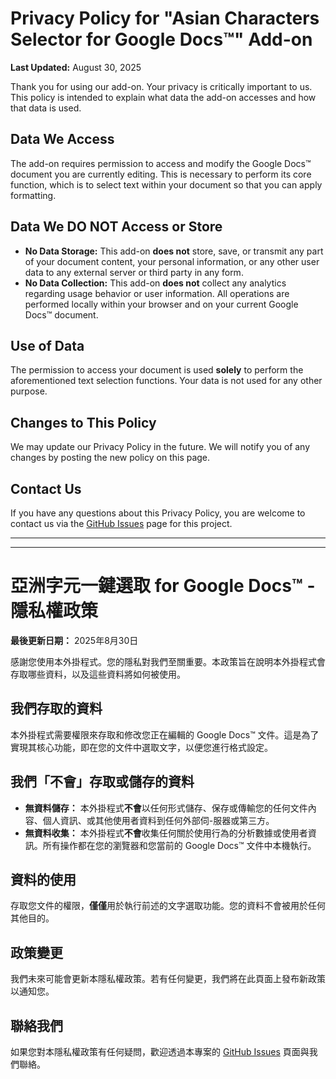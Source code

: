 # Privacy Policy for "Asian Characters Selector for Google Docs™" Add-on

**Last Updated:** August 30, 2025

Thank you for using our add-on. Your privacy is critically important to us. This policy is intended to explain what data the add-on accesses and how that data is used.

## Data We Access

The add-on requires permission to access and modify the Google Docs™ document you are currently editing. This is necessary to perform its core function, which is to select text within your document so that you can apply formatting.

## Data We DO NOT Access or Store

* **No Data Storage:** This add-on **does not** store, save, or transmit any part of your document content, your personal information, or any other user data to any external server or third party in any form.
* **No Data Collection:** This add-on **does not** collect any analytics regarding usage behavior or user information. All operations are performed locally within your browser and on your current Google Docs™ document.

## Use of Data

The permission to access your document is used **solely** to perform the aforementioned text selection functions. Your data is not used for any other purpose.

## Changes to This Policy

We may update our Privacy Policy in the future. We will notify you of any changes by posting the new policy on this page.

## Contact Us

If you have any questions about this Privacy Policy, you are welcome to contact us via the [GitHub Issues](https://github.com/rayyue300/GoogleDocs-AsianCharactersSelector/issues) page for this project.

---
---

# 亞洲字元一鍵選取 for Google Docs™ - 隱私權政策

**最後更新日期：** 2025年8月30日

感謝您使用本外掛程式。您的隱私對我們至關重要。本政策旨在說明本外掛程式會存取哪些資料，以及這些資料將如何被使用。

## 我們存取的資料

本外掛程式需要權限來存取和修改您正在編輯的 Google Docs™ 文件。這是為了實現其核心功能，即在您的文件中選取文字，以便您進行格式設定。

## 我們「不會」存取或儲存的資料

* **無資料儲存：** 本外掛程式**不會**以任何形式儲存、保存或傳輸您的任何文件內容、個人資訊、或其他使用者資料到任何外部伺-服器或第三方。
* **無資料收集：** 本外掛程式**不會**收集任何關於使用行為的分析數據或使用者資訊。所有操作都在您的瀏覽器和您當前的 Google Docs™ 文件中本機執行。

## 資料的使用

存取您文件的權限，**僅僅**用於執行前述的文字選取功能。您的資料不會被用於任何其他目的。

## 政策變更

我們未來可能會更新本隱私權政策。若有任何變更，我們將在此頁面上發布新政策以通知您。

## 聯絡我們

如果您對本隱私權政策有任何疑問，歡迎透過本專案的 [GitHub Issues](https://github.com/rayyue300/GoogleDocs-AsianCharactersSelector/issues) 頁面與我們聯絡。
